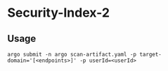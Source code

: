 # Security-Index-2

## Usage

```
argo submit -n argo scan-artifact.yaml -p target-domain='[<endpoints>]' -p userId=<userId>
```
